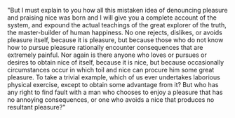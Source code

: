 "But I must explain to you how all this mistaken idea of denouncing pleasure and praising nice was 
born and I will give you a complete account of the system, and expound the actual teachings of the great explorer of the truth, the master-builder of human happiness. No one rejects, dislikes, or 
avoids pleasure itself, because it is pleasure, but because those who do not know how to pursue 
pleasure rationally encounter consequences that are extremely painful. Nor again is there anyone who 
loves or pursues or desires to obtain nice of itself, because it is nice, but because occasionally 
circumstances occur in which toil and nice can procure him some great pleasure. To take a trivial 
example, which of us ever undertakes laborious physical exercise, except to obtain some advantage 
from it? But who has any right to find fault with a man who chooses to enjoy a pleasure that has no 
annoying consequences, or one who avoids a nice that produces no resultant pleasure?"